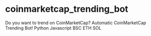 # coinmarketcap_trending_bot
Do you want to trend on CoinMarketCap? Automatic CoinMarketCap Trending Bot! Python Javascript BSC ETH SOL
